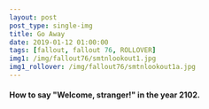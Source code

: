 ```yaml
---
layout: post
post_type: single-img
title: Go Away
date: 2019-01-12 01:00:00
tags: [fallout, fallout 76, ROLLOVER]
img1: /img/fallout76/smtnlookout1.jpg
img1_rollover: /img/fallout76/smtnlookout1a.jpg
---
```

#### How to say "Welcome, stranger!" in the year 2102.
